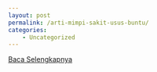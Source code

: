 ```yaml
---
layout: post
permalink: /arti-mimpi-sakit-usus-buntu/
categories:
    - Uncategorized
---
```


[Baca Selengkapnya](/04)
